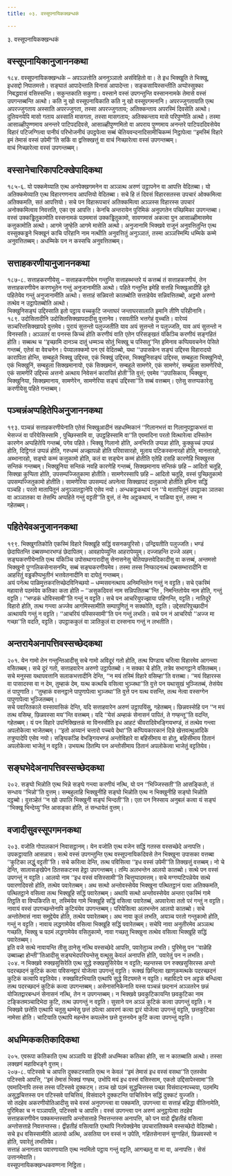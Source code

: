 ```yaml
---
title: ०३. वस्सूपनायिकक्खन्धकं

---
```

३. वस्सूपनायिकक्खन्धकं  


## वस्सूपनायिकानुजाननकथा

१८४. वस्सूपनायिकक्खन्धके – अपञ्ञत्तोति अननुञ्ञातो असंविहितो वा। ते इध भिक्खूति ते भिक्खू, इधसद्दो निपातमत्तो। सङ्घातं आपादेन्ताति विनासं आपादेन्ता। सङ्कसायिस्सन्तीति अप्पोस्सुक्का निबद्धवासं वसिस्सन्ति। सकुन्तकाति सकुणा। वस्साने वस्सं उपगन्तुन्ति वस्साननामके तेमासे वस्सं उपगन्तब्बन्ति अत्थो। कति नु खो वस्सूपनायिकाति कति नु खो वस्सूपगमनानि। अपरज्जुगतायाति एत्थ अपरज्जुगताय अस्साति अपरज्जुगता, तस्सा अपरज्जुगताय; अतिक्कन्ताय अपरस्मिं दिवसेति अत्थो। दुतियनयेपि मासो गताय अस्साति मासगता, तस्सा मासगताय; अतिक्कन्ताय मासे परिपुण्णेति अत्थो। तस्मा आसाळ्हीपुण्णमाय अनन्तरे पाटिपददिवसे, आसाळ्हीपुण्णमितो वा अपराय पुण्णमाय अनन्तरे पाटिपददिवसेयेव विहारं पटिजग्गित्वा पानीयं परिभोजनीयं उपट्ठपेत्वा सब्बं चेतियवन्दनादिसामीचिकम्मं निट्ठापेत्वा ‘‘इमस्मिं विहारे इमं तेमासं वस्सं उपेमी’’ति सकिं वा द्वत्तिक्खत्तुं वा वाचं निच्छारेत्वा वस्सं उपगन्तब्बम्।  
वाचं निच्छारेत्वा वस्सं उपगन्तब्बम्।  


## वस्सानेचारिकापटिक्खेपादिकथा

१८५-६. यो पक्कमेय्याति एत्थ अनपेक्खगमनेन वा अञ्ञत्थ अरुणं उट्ठापनेन वा आपत्ति वेदितब्बा। यो अतिक्कमेय्याति एत्थ विहारगणनाय आपत्तियो वेदितब्बा। सचे हि तं दिवसं विहारसतस्स उपचारं ओक्कमित्वा अतिक्कमति, सतं आपत्तियो। सचे पन विहारूपचारं अतिक्कमित्वा अञ्ञस्स विहारस्स उपचारं अनोक्कमित्वाव निवत्तति, एका एव आपत्ति। केनचि अन्तरायेन पुरिमिकं अनुपगतेन पच्छिमिका उपगन्तब्बा।  
वस्सं उक्कड्ढितुकामोति वस्सनामकं पठममासं उक्कड्ढितुकामो, सावणमासं अकत्वा पुन आसाळ्हीमासमेव कत्तुकामोति अत्थो। आगमे जुण्हेति आगमे मासेति अत्थो। अनुजानामि भिक्खवे राजूनं अनुवत्तितुन्ति एत्थ वस्सुक्कड्ढने भिक्खूनं काचि परिहानि नाम नत्थीति अनुवत्तितुं अनुञ्ञातं, तस्मा अञ्ञस्मिम्पि धम्मिके कम्मे अनुवत्तितब्बम्। अधम्मिके पन न कस्सचि अनुवत्तितब्बम्।  


## सत्ताहकरणीयानुजाननकथा

१८७-८. सत्ताहकरणीयेसु – सत्ताहकरणीयेन गन्तुन्ति सत्ताहब्भन्तरे यं कत्तब्बं तं सत्ताहकरणीयं, तेन सत्ताहकरणीयेन करणभूतेन गन्तुं अनुजानामीति अत्थो। पहिते गन्तुन्ति इमेहि सत्तहि भिक्खुआदीहि दूते पहितेयेव गन्तुं अनुजानामीति अत्थो। सत्ताहं सन्निवत्तो कातब्बोति सत्ताहेयेव सन्निवत्तितब्बो, अट्ठमो अरुणो तत्थेव न उट्ठापेतब्बोति अत्थो।  
भिक्खुनिसङ्घं उद्दिस्साति इतो पट्ठाय वच्चकुटि जन्ताघरं जन्ताघरसालाति इमानि तीणि परिहीनानि।  
१८९. उदोसितादीनि उदोसितसिक्खापदादीसु वुत्तानेव। रसवतीति भत्तगेहं वुच्चति। वारेय्यं सञ्चरित्तसिक्खापदे वुत्तमेव। पुरायं सुत्तन्तो पलुज्जतीति याव अयं सुत्तन्तो न पलुज्जति, याव अयं सुत्तन्तो न विनस्सति। अञ्ञतरं वा पनस्स किच्चं होति करणीयं वाति एतेन परिसङ्खतं यंकिञ्चि करणीयं सङ्गहितं होति। सब्बत्थ च ‘‘इच्छामि दानञ्च दातुं धम्मञ्च सोतुं भिक्खू च पस्सितु’’न्ति इमिनाव कप्पियवचनेन पेसिते गन्तब्बं, एतेसं वा वेवचनेन। पेय्यालक्कमो पन एवं वेदितब्बो, यथा ‘‘उपासकेन सङ्घं उद्दिस्स विहारादयो कारापिता होन्ति, सम्बहुले भिक्खू उद्दिस्स, एकं भिक्खुं उद्दिस्स, भिक्खुनिसङ्घं उद्दिस्स, सम्बहुला भिक्खुनियो, एकं भिक्खुनिं, सम्बहुला सिक्खमानायो, एकं सिक्खमानं, सम्बहुले सामणेरे, एकं सामणेरं, सम्बहुला सामणेरियो, एकं सामणेरिं उद्दिस्स अत्तनो अत्थाय निवेसनं कारापितं होती’’ति वुत्तं; एवमेव ‘‘उपासिकाय, भिक्खुना, भिक्खुनिया, सिक्खमानाय, सामणेरेन, सामणेरिया सङ्घं उद्दिस्सा’’ति सब्बं वत्तब्बम्। एतेसु सत्तप्पकारेसु करणीयेसु पहिते गन्तब्बम्।  


## पञ्चन्नंअप्पहितेपिअनुजाननकथा

१९३. पञ्चन्नं सत्ताहकरणीयेनाति एतेसं भिक्खुआदीनं सहधम्मिकानं ‘‘गिलानभत्तं वा गिलानुपट्ठाकभत्तं वा भेसज्जं वा परियेसिस्सामि , पुच्छिस्सामि वा, उपट्ठहिस्सामि वा’’ति एवमादिना परतो वित्थारेत्वा दस्सितेन कारणेन अप्पहितेपि गन्तब्बं, पगेव पहिते। भिक्खु गिलानो होति, अनभिरति उप्पन्ना होति, कुक्कुच्चं उप्पन्नं होति, दिट्ठिगतं उप्पन्नं होति, गरुधम्मं अज्झापन्नो होति परिवासारहो, मूलाय पटिकस्सनारहो होति, मानत्तारहो, अब्भानारहो, सङ्घो कम्मं कत्तुकामो होति, कतं वा सङ्घेन कम्मं होतीति एतेहि दसहि कारणेहि भिक्खुस्स सन्तिकं गन्तब्बम्। भिक्खुनिया सन्तिकं नवहि कारणेहि गन्तब्बं, सिक्खमानाय सन्तिकं छहि – आदितो चतूहि, सिक्खा कुप्पिता होति, उपसम्पज्जितुकामा होतीति। सामणेरस्सापि छहि – आदितो चतूहि, वस्सं पुच्छितुकामो उपसम्पज्जितुकामो होतीति। सामणेरिया उपसम्पदं अपनेत्वा सिक्खापदं दातुकामो होतीति इमिना सद्धिं पञ्चहि। परतो मातापितूनं अनुञ्ञातट्ठानेपि एसेव नयो। अन्धकट्ठकथायं पन ‘‘ये मातापितूनं उपट्ठाका ञातका वा अञ्ञातका वा तेसम्पि अप्पहिते गन्तुं वट्टती’’ति वुत्तं, तं नेव अट्ठकथायं, न पाळिया वुत्तं, तस्मा न गहेतब्बम्।  


## पहितेयेवअनुजाननकथा

१९९. भिक्खुगतिकोति एकस्मिं विहारे भिक्खूहि सद्धिं वसनकपुरिसो। उन्द्रियतीति पलुज्जति। भण्डं छेदापितन्ति दब्बसम्भारभण्डं छेदापितम्। आवहापेय्युन्ति आहरापेय्युम्। दज्जाहन्ति दज्जे अहम्। सङ्घकरणीयेनाति एत्थ यंकिञ्चि उपोसथागारादीसु सेनासनेसु चेतियछत्तवेदिकादीसु वा कत्तब्बं, अन्तमसो भिक्खुनो पुग्गलिकसेनासनम्पि, सब्बं सङ्घकरणीयमेव। तस्मा तस्स निप्फादनत्थं दब्बसम्भारादीनि वा आहरितुं वड्ढकीप्पभुतीनं भत्तवेतनादीनि वा दापेतुं गन्तब्बम्।  
अयं पनेत्थ पाळिमुत्तकरत्तिच्छेदविनिच्छयो – धम्मसवनत्थाय अनिमन्तितेन गन्तुं न वट्टति। सचे एकस्मिं महावासे पठमंयेव कतिका कता होति – ‘‘असुकदिवसं नाम सन्निपतितब्ब’’न्ति , निमन्तितोयेव नाम होति, गन्तुं वट्टति। ‘‘भण्डकं धोविस्सामी’’ति गन्तुं न वट्टति। सचे पन आचरियुपज्झाया पहिणन्ति, वट्टति। नातिदूरे विहारो होति, तत्थ गन्त्वा अज्जेव आगमिस्सामीति सम्पापुणितुं न सक्कोति, वट्टति। उद्देसपरिपुच्छादीनं अत्थायपि गन्तुं न वट्टति। ‘‘आचरियं पस्सिस्सामी’’ति पन गन्तुं लभति। सचे पन नं आचरियो ‘‘अज्ज मा गच्छा’’ति वदति, वट्टति। उपट्ठाककुलं वा ञातिकुलं वा दस्सनाय गन्तुं न लभतीति।  


## अन्तरायेअनापत्तिवस्सच्छेदकथा

२०१. येन गामो तेन गन्तुन्तिआदीसु सचे गामो अविदूरं गतो होति, तत्थ पिण्डाय चरित्वा विहारमेव आगन्त्वा वसितब्बम्। सचे दूरं गतो, सत्ताहवारेन अरुणो उट्ठापेतब्बो। न सक्का चे होति, तत्रेव सभागट्ठाने वसितब्बम्। सचे मनुस्सा यथापवत्तानि सलाकभत्तादीनि देन्ति, ‘‘न मयं तस्मिं विहारे वसिम्हा’’ति वत्तब्बा। ‘‘मयं विहारस्स वा पासादस्स वा न देम, तुम्हाकं देम, यत्थ कत्थचि वसित्वा भुञ्जथा’’ति वुत्ते पन यथासुखं भुञ्जितब्बं, तेसंयेव तं पापुणाति। ‘‘तुम्हाकं वसनट्ठाने पापुणापेत्वा भुञ्जथा’’ति वुत्ते पन यत्थ वसन्ति, तत्थ नेत्वा वस्सग्गेन पापुणापेत्वा भुञ्जितब्बम्।  
सचे पवारितकाले वस्सावासिकं देन्ति, यदि सत्ताहवारेन अरुणं उट्ठापयिंसु, गहेतब्बम्। छिन्नवस्सेहि पन ‘‘न मयं तत्थ वसिम्ह, छिन्नवस्सा मय’’न्ति वत्तब्बम्। यदि ‘‘येसं अम्हाकं सेनासनं पापितं, ते गण्हन्तू’’ति वदन्ति, गहेतब्बम्। यं पन विहारे उपनिक्खित्तकं मा विनस्सीति इध आहटं चीवरादिवेभङ्गियभण्डं, तं तत्थेव गन्त्वा अपलोकेत्वा भाजेतब्बम्। ‘‘इतो अय्यानं चत्तारो पच्चये देथा’’ति कप्पियकारकानं दिन्ने खेत्तवत्थुआदिके तत्रुप्पादेपि एसेव नयो। सङ्घिकञ्हि वेभङ्गियभण्डं अन्तोविहारे वा बहिसीमाय वा होतु, बहिसीमाय ठितानं अपलोकेत्वा भाजेतुं न वट्टति। उभयत्थ ठितम्पि पन अन्तोसीमाय ठितानं अपलोकेत्वा भाजेतुं वट्टतियेव।  


## सङ्घभेदेअनापत्तिवस्सच्छेदकथा

२०२. सङ्घो भिन्नोति एत्थ भिन्ने सङ्घे गन्त्वा करणीयं नत्थि, यो पन ‘‘भिज्जिस्सती’’ति आसङ्कितो, तं सन्धाय ‘‘भिन्नो’’ति वुत्तम्। सम्बहुलाहि भिक्खुनीहि सङ्घो भिन्नोति एत्थ न भिक्खुनीहि सङ्घो भिन्नोति दट्ठब्बो। वुत्तञ्हेतं ‘‘न खो उपालि भिक्खुनी सङ्घं भिन्दती’’ति। एता पन निस्साय अनुबलं कत्वा यं सङ्घं ‘‘भिक्खू भिन्देय्यु’’न्ति आसङ्का होति, तं सन्धायेतं वुत्तम्।  


## वजादीसुवस्सूपगमनकथा

२०३. वजोति गोपालकानं निवासट्ठानम्। येन वजोति एत्थ वजेन सद्धिं गतस्स वस्सच्छेदे अनापत्ति।  
उपकट्ठायाति आसन्नाय। सत्थे वस्सं उपगन्तुन्ति एत्थ वस्सूपनायिकदिवसे तेन भिक्खुना उपासका वत्तब्बा ‘‘कुटिका लद्धुं वट्टती’’ति। सचे करित्वा देन्ति, तत्थ पविसित्वा ‘‘इध वस्सं उपेमी’’ति तिक्खत्तुं वत्तब्बम्। नो चे देन्ति, सालासङ्खेपेन ठितसकटस्स हेट्ठा उपगन्तब्बम्। तम्पि अलभन्तेन आलयो कातब्बो। सत्थे पन वस्सं उपगन्तुं न वट्टति। आलयो नाम ‘‘इध वस्सं वसिस्सामी’’ति चित्तुप्पादमत्तम्। सचे मग्गप्पटिपन्नेयेव सत्थे पवारणदिवसो होति, तत्थेव पवारेतब्बम्। अथ सत्थो अन्तोवस्सेयेव भिक्खुना पत्थितट्ठानं पत्वा अतिक्कमति, पत्थितट्ठाने वसित्वा तत्थ भिक्खूहि सद्धिं पवारेतब्बम्। अथापि सत्थो अन्तोवस्सेयेव अन्तरा एकस्मिं गामे तिट्ठति वा विप्पकिरति वा, तस्मिंयेव गामे भिक्खूहि सद्धिं वसित्वा पवारेतब्बं, अपवारेत्वा ततो परं गन्तुं न वट्टति।  
नावायं वस्सं उपगच्छन्तेनापि कुटियंयेव उपगन्तब्बम्। परियेसित्वा अलभन्तेन आलयो कातब्बो। सचे अन्तोतेमासं नावा समुद्देयेव होति, तत्थेव पवारेतब्बम्। अथ नावा कूलं लभति, अयञ्च परतो गन्तुकामो होति, गन्तुं न वट्टति। नावाय लद्धगामेयेव वसित्वा भिक्खूहि सद्धिं पवारेतब्बम्। सचेपि नावा अनुतीरमेव अञ्ञत्थ गच्छति, भिक्खु च पठमं लद्धगामेयेव वसितुकामो, नावा गच्छतु भिक्खुना तत्थेव वसित्वा भिक्खूहि सद्धिं पवारेतब्बम्।  
इति वजे सत्थे नावायन्ति तीसु ठानेसु नत्थि वस्सच्छेदे आपत्ति, पवारेतुञ्च लभति। पुरिमेसु पन ‘‘वाळेहि उब्बाळ्हा होन्ती’’तिआदीसु सङ्घभेदपरियन्तेसु वत्थूसु केवलं अनापत्ति होति, पवारेतुं पन न लभति।  
२०४. न भिक्खवे रुक्खसुसिरेति एत्थ सुद्धे रुक्खसुसिरेयेव न वट्टति; महन्तस्स पन रुक्खसुसिरस्स अन्तो पदरच्छदनं कुटिकं कत्वा पविसनद्वारं योजेत्वा उपगन्तुं वट्टति। रूक्खं छिन्दित्वा खाणुकमत्थके पदरच्छदनं कुटिकं कत्वापि वट्टतियेव। रुक्खविटभियाति एत्थापि सुद्धे विटपमत्ते न वट्टति। महाविटपे पन अट्टकं बन्धित्वा तत्थ पदरच्छदनं कुटिकं कत्वा उपगन्तब्बम्। असेनासनिकेनाति यस्स पञ्चन्नं छदनानं अञ्ञतरेन छन्नं योजितद्वारबन्धनं सेनासनं नत्थि, तेन न उपगन्तब्बम्। न भिक्खवे छवकुटिकायन्ति छवकुटिका नाम टङ्कितमञ्चादिभेदा कुटि, तत्थ उपगन्तुं न वट्टति। सुसाने पन अञ्ञं कुटिकं कत्वा उपगन्तुं वट्टति। न भिक्खवे छत्तेति एत्थापि चतूसु थम्भेसु छत्तं ठपेत्वा आवरणं कत्वा द्वारं योजेत्वा उपगन्तुं वट्टति, छत्तकुटिका नामेसा होति। चाटियाति एत्थापि महन्तेन कपल्लेन छत्ते वुत्तनयेन कुटिं कत्वा उपगन्तुं वट्टति।  


## अधम्मिककतिकादिकथा

२०५. एवरूपा कतिकाति एत्थ अञ्ञापि या ईदिसी अधम्मिका कतिका होति, सा न कातब्बाति अत्थो। तस्सा लक्खणं महाविभङ्गे वुत्तम्।  
२०७-८. पटिस्सवे च आपत्ति दुक्कटस्साति एत्थ न केवलं ‘‘इमं तेमासं इध वस्सं वसथा’’ति एतस्सेव पटिस्सवे आपत्ति, ‘‘इमं तेमासं भिक्खं गण्हथ, उभोपि मयं इध वस्सं वसिस्साम, एकतो उद्दिसापेस्सामा’’ति एवमादिनापि तस्स तस्स पटिस्सवे दुक्कटम्। तञ्च खो पठमं सुद्धचित्तस्स पच्छा विसंवादनपच्चया, पठमम्पि असुद्धचित्तस्स पन पटिस्सवे पाचित्तियं, विसंवादने दुक्कटन्ति पाचित्तियेन सद्धिं दुक्कटं युज्जति।  
सो तदहेव अकरणीयोतिआदीसु सचे वस्सं अनुपगन्त्वा वा पक्कमति, उपगन्त्वा वा सत्ताहं बहिद्धा वीतिनामेति, पुरिमिका च न पञ्ञायति, पटिस्सवे च आपत्ति। वस्सं उपगन्त्वा पन अरुणं अनुट्ठापेत्वा तदहेव सत्ताहकरणीयेन पक्कमन्तस्सापि अन्तोसत्ताहे निवत्तन्तस्स अनापत्ति, को पन वादो द्वीहतीहं वसित्वा अन्तोसत्ताहे निवत्तन्तस्स। द्वीहतीहं वसित्वाति एत्थापि निरपेक्खेनेव उपचारातिक्कमे वस्सच्छेदो वेदितब्बो। सचे इध वसिस्सामीति आलयो अत्थि, असतिया पन वस्सं न उपेति, गहितसेनासनं सुग्गहितं, छिन्नवस्सो न होति, पवारेतुं लभतियेव।  
सत्ताहं अनागताय पवारणायाति एत्थ नवमितो पट्ठाय गन्तुं वट्टति, आगच्छतु वा मा वा, अनापत्ति। सेसं उत्तानमेवाति।  
वस्सूपनायिकक्खन्धकवण्णना निट्ठिता।  
